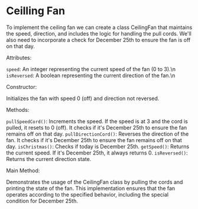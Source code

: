 # Ceilling Fan

To implement the ceiling fan we can create a class CeilingFan that maintains the speed, direction, and includes the logic for handling the pull cords. We'll also need to incorporate a check for December 25th to ensure the fan is off on that day.

Attributes:

`speed`: An integer representing the current speed of the fan (0 to 3).\n
`isReversed`: A boolean representing the current direction of the fan.\n

Constructor:

Initializes the fan with speed 0 (off) and direction not reversed.

Methods:

`pullSpeedCord()`: Increments the speed. If the speed is at 3 and the cord is pulled, it resets to 0 (off). It checks if it's December 25th to ensure the fan remains off on that day.
`pullDirectionCord()`: Reverses the direction of the fan. It checks if it's December 25th to ensure the fan remains off on that day.
`isChristmas()`: Checks if today is December 25th.
`getSpeed()`: Returns the current speed. If it's December 25th, it always returns 0.
`isReversed()`: Returns the current direction state.

Main Method:

Demonstrates the usage of the CeilingFan class by pulling the cords and printing the state of the fan.
This implementation ensures that the fan operates according to the specified behavior, including the special condition for December 25th.
